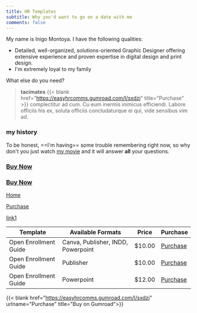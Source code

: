 ```yaml
---
title: HR Templates
subtitle: Why you'd want to go on a date with me
comments: false
---
```


My name is Inigo Montoya. I have the following qualities:

- Detailed, well-organized, solutions-oriented Graphic Designer offering extensive experience and proven expertise in digital design and print design.
- I'm extremely loyal to my family

What else do you need?

> **tacimates** {{< blank  href="https://easyhrcomms.gumroad.com/l/sxdzj" title="Purchase" >}} complectitur ad cum. Cu eum inermis inimicus efficiendi. Labore officiis his ex, soluta officiis concludaturque ei qui, vide sensibus vim ad.


### my history

To be honest, ==I'm having== some trouble remembering right now, so why don't you just watch [my movie](https://en.wikipedia.org/wiki/The_Princess_Bride_%28film%29) and it will answer **all** your questions. 

### [Buy Now](https://buy.stripe.com/test_7sIcN7cDM5MBbwkeUV "Secure Checkout")


### [Buy Now](https://easyhrcomms.gumroad.com/l/sxdzj "Buy on Gumroad")
 [Home](/ "back to the top")
 

[Purchase](https://easyhrcomms.gumroad.com/l/sxdzj "Purchase on Gumroad")


[link1](../something/ "title")

| Template | Available Formats | Price | Purchase |
| --- | ----------- | -------------- | ---- |
| Open Enrollment Guide | Canva, Publisher, INDD, Powerpoint | $10.00 | [Purchase](https://easyhrcomms.gumroad.com/l/sxdzj "Purchase on Gumroad") |
| Open Enrollment Guide | Publisher | $10.00 | [Purchase](https://easyhrcomms.gumroad.com/l/sxdzj "Purchase on Gumroad") |
| Open Enrollment Guide | Powerpoint | $12.00 | [Purchase](https://easyhrcomms.gumroad.com/l/sxdzj "Purchase on Gumroad") |


{{< blank  href="https://easyhrcomms.gumroad.com/l/sxdzj" urlname="Purchase" title="Buy on Gumroad">}}

